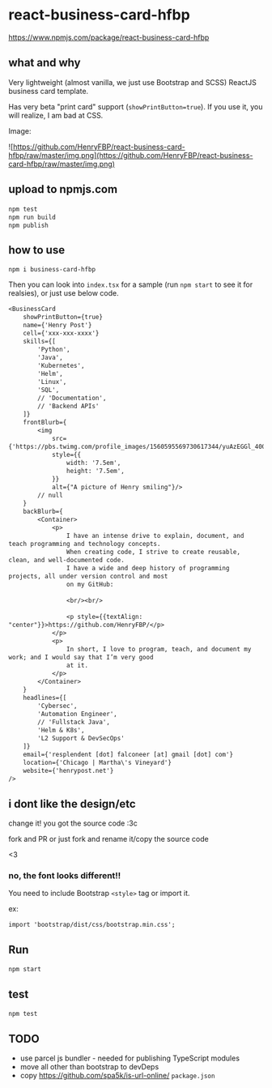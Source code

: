 # react-business-card-hfbp

<https://www.npmjs.com/package/react-business-card-hfbp>

## what and why

Very lightweight (almost vanilla, we just use Bootstrap and SCSS) ReactJS business card template.

Has very beta "print card" support (`showPrintButton=true`). If you use it, you will realize, I am bad at CSS.

Image:

![https://github.com/HenryFBP/react-business-card-hfbp/raw/master/img.png](https://github.com/HenryFBP/react-business-card-hfbp/raw/master/img.png)

## upload to npmjs.com

    npm test
    npm run build
    npm publish

## how to use

    npm i business-card-hfbp

Then you can look into `index.tsx` for a sample (run `npm start` to see it for realsies), or just use below code.

```tsx
<BusinessCard
    showPrintButton={true}
    name={'Henry Post'}
    cell={'xxx-xxx-xxxx'}
    skills={[
        'Python',
        'Java',
        'Kubernetes',
        'Helm',
        'Linux',
        'SQL',
        // 'Documentation',
        // 'Backend APIs'
    ]}
    frontBlurb={
        <img
            src={'https://pbs.twimg.com/profile_images/1560595569730617344/yuAzEGGl_400x400.jpg'}
            style={{
                width: '7.5em',
                height: '7.5em',
            }}
            alt={"A picture of Henry smiling"}/>
        // null
    }
    backBlurb={
        <Container>
            <p>
                I have an intense drive to explain, document, and teach programming and technology concepts.
                When creating code, I strive to create reusable, clean, and well-documented code.
                I have a wide and deep history of programming projects, all under version control and most
                on my GitHub:

                <br/><br/>

                <p style={{textAlign: "center"}}>https://github.com/HenryFBP/</p>
            </p>
            <p>
                In short, I love to program, teach, and document my work; and I would say that I’m very good
                at it.
            </p>
        </Container>
    }
    headlines={[
        'Cybersec',
        'Automation Engineer',
        // 'Fullstack Java',
        'Helm & K8s',
        'L2 Support & DevSecOps'
    ]}
    email={'resplendent [dot] falconeer [at] gmail [dot] com'}
    location={'Chicago | Martha\'s Vineyard'}
    website={'henrypost.net'}
/>
```

## i dont like the design/etc

change it! you got the source code :3c

fork and PR or just fork and rename it/copy the source code

<3

### no, the font looks different!!

You need to include Bootstrap `<style>` tag or import it.

ex:

```tsx
import 'bootstrap/dist/css/bootstrap.min.css';
```

## Run

    npm start

## test

    npm test

## TODO

- use parcel js bundler - needed for publishing TypeScript modules
- move all other than bootstrap to devDeps
- copy https://github.com/spa5k/is-url-online/ `package.json`